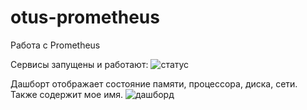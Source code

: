 # otus-prometheus
Работа с Prometheus

Сервисы запущены и работают:
![статус](https://github.com/aastlt/otus-prometheus/assets/103682236/07020506-b000-4f51-b129-7833567991d4)

Дашборт отображает состояние памяти, процессора, диска, сети. Также содержит мое имя.
![дашборд](https://github.com/aastlt/otus-prometheus/assets/103682236/2692cc58-3588-442a-8b3d-c82cd64b9ff5)

